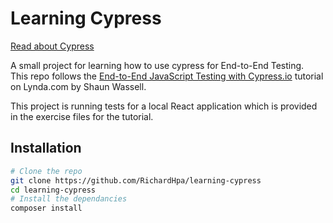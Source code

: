 # Learning Cypress
[Read about Cypress](https://www.cypress.io/)

A small project for learning how to use cypress for End-to-End Testing.  
This repo follows the [End-to-End JavaScript Testing with Cypress.io](https://www.lynda.com/Developer-tutorials/End-End-JavaScript-Testing-Cypress-io/2814152-2.html) tutorial on Lynda.com by Shaun Wassell.

This project is running tests for a local React application which is provided in the exercise files for the tutorial.

## Installation
```bash
# Clone the repo
git clone https://github.com/RichardHpa/learning-cypress
cd learning-cypress
# Install the dependancies
composer install
```
